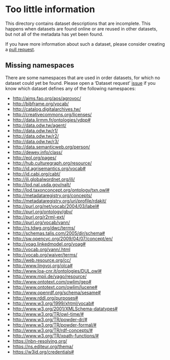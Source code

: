# Too little information

This directory contains dataset descriptions that are incomplete.
This happens when datasets are found online or are reused in other
datasets, but not all of the metadata has yet been found.

If you have more information about such a dataset, please consider
creating a [pull request](https://github.com/TriplyDB/YALC/pulls).

## Missing namespaces

There are some namespaces that are used in order datasets, for which
no dataset could yet be found.  Please open a ‘Dataset request’
[issue](https://github.com/TriplyDB/YALC/issues) if you know which
dataset defines any of the following namespaces:

- http://aims.fao.org/aos/agrovoc/
- http://bibframe.org/vocab/
- http://catalog.digitalarchives.tw/
- http://creativecommons.org/licenses/
- http://data.lirmm.fr/ontologies/vdpp#
- http://data.odw.tw/agent/
- http://data.odw.tw/r1/
- http://data.odw.tw/r2/
- http://data.odw.tw/r3/
- http://data.semanticweb.org/person/
- http://dewey.info/class/
- http://eol.org/pages/
- http://hub.culturegraph.org/resource/
- http://id.agrisemantics.org/vocab#
- http://id.cabi.org/cabt/
- http://ili.globalwordnet.org/ili/
- http://lod.nal.usda.gov/nalt/
- http://lod.taxonconcept.org/ontology/txn.owl#
- http://metadataregistry.org/concepts/
- http://metadataregistry.org/uri/profile/rdakit/
- http://purl.org/net/vocab/2004/03/label#
- http://purl.org/ontology/gbv/
- http://purl.org/r2rml-ext/
- http://purl.org/vocab/vann/
- http://rs.tdwg.org/dwc/terms/
- http://schemas.talis.com/2005/dir/schema#
- http://sw.opencyc.org/2009/04/07/concept/en/
- http://voag.linkedmodel.org/voag#
- http://vocab.org/vann/.html
- http://vocab.org/waiver/terms/
- http://web.resource.org/cc/
- http://www.lingvoj.org/olca#
- http://www.loa-cnr.it/ontologies/DUL.owl#
- http://www.mpii.de/yago/resource/
- http://www.ontotext.com/owlim/geo#
- http://www.ontotext.com/owlim/lucene#
- http://www.openrdf.org/schema/sesame#
- http://www.rddl.org/purposes#
- http://www.w3.org/1999/xhtml/vocab#
- http://www.w3.org/2001/XMLSchema-datatypes#
- http://www.w3.org/TR/owl-time/#
- http://www.w3.org/TR/powder-dr/#
- http://www.w3.org/TR/powder-formal/#
- http://www.w3.org/TR/rdf-concepts/#
- http://www.w3.org/TR/xpath-functions/#
- https://nbn-resolving.org/
- https://ns.editeur.org/thema/
- https://w3id.org/credentials#
